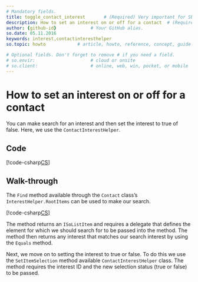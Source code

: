 ```yaml
---
# Mandatory fields.
title: toggle_contact_interest       # (Required) Very important for SEO.
description: How to set an interest on or off for a contact  # (Required) Important for SEO.
author: {github-id}             # Your GitHub alias.
so.date: 05.11.2016
keywords: interest,contactinteresthelper
so.topic: howto            # article, howto, reference, concept, guide

# Optional fields. Don't forget to remove # if you need a field.
# so.envir:                     # cloud or onsite
# so.client:                    # online, web, win, pocket, or mobile
---
```


# How to set an interest on or off for a contact

You can make search for an interest and then set the interest to true of false. Here, we use the `ContactInterestHelper`.

## Code

[!code-csharp[CS](includes/toggle-interest.cs)]

## Walk-through

The `Find` method available through the `Contact` class’s `InterestHelper.RootItems` can be used to make our search.

[!code-csharp[CS](includes/toggle-interest.cs?range=14-18)]

The method returns an `ISoListItem` and requires a delegate that defines the element for which we should search for to be passed into the method. The method then returns any interest that matches our search interest by using the `Equals` method.

Next, we move on to setting the interest to true or false. To do this we use the `SetItemSelection` method available `ContactInterestHelper` class. The method requires the interest ID and the new selection status (true or false) to be passed.
